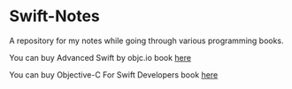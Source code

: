 # Swift-Notes

A repository for my notes while going through various programming books.

You can buy Advanced Swift by objc.io book [here](https://www.objc.io/books/advanced-swift/)

You can buy Objective-C For Swift Developers book [here](https://www.hackingwithswift.com/store/objective-c-for-swift-developers)
